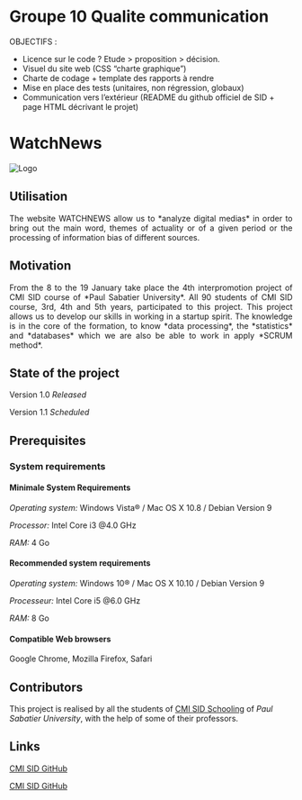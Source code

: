 # Groupe 10 Qualite communication

OBJECTIFS :  
- Licence sur le code ? Etude > proposition > décision.  
- Visuel du site web (CSS “charte graphique”)  
- Charte de codage + template des rapports à rendre  
- Mise en place des tests (unitaires, non régression, globaux)  
- Communication vers l’extérieur (README du github officiel de SID + page HTML décrivant le
projet)  



# WatchNews
![Logo](https://raw.githubusercontent.com/ProjetSID2018/Groupe10_Qualite_communication/master/Logos/Logo3.png)

## Utilisation
<p style="text-align:justify";>
  The website WATCHNEWS allow us to *analyze digital medias* in order to bring out the main word, themes of actuality or of a given period or the processing of information bias of different sources.
  </p>

## Motivation
<p style="text-align:justify";>
  From the 8 to the 19 January take place the 4th interpromotion project of CMI SID course of *Paul Sabatier University*.
  All 90 students of CMI SID course, 3rd, 4th and 5th years, participated to this project.
  This project allows us to develop our skills in working in a startup spirit. 
  The knowledge is in the core of the formation, to know *data processing*, the *statistics* and *databases* which we are also be able to work in apply *SCRUM method*.
  </p>

## State of the project
Version 1.0 _Released_

Version 1.1 _Scheduled_

## Prerequisites

### System requirements

#### Minimale System Requirements
*Operating system:* Windows Vista® / Mac OS X 10.8 / Debian Version 9

*Processor:* Intel Core i3  @4.0 GHz

*RAM:* 4 Go

#### Recommended system requirements
*Operating system:* Windows 10® / Mac OS X 10.10 / Debian Version 9

*Processeur:* Intel Core i5  @6.0 GHz

*RAM:* 8 Go

#### Compatible Web browsers
Google Chrome, Mozilla Firefox, Safari

## Contributors
This project is realised by all the students of [CMI SID Schooling](http://www.univ-tlse3.fr/masters/master-statistique-et-informatique-decisionnelle-709138.kjsp) of *Paul Sabatier University*, with the help of some of their professors.

## Links
[CMI SID GitHub](https://cmisid.github.io)

[CMI SID GitHub](https://github.com/cmisid)

